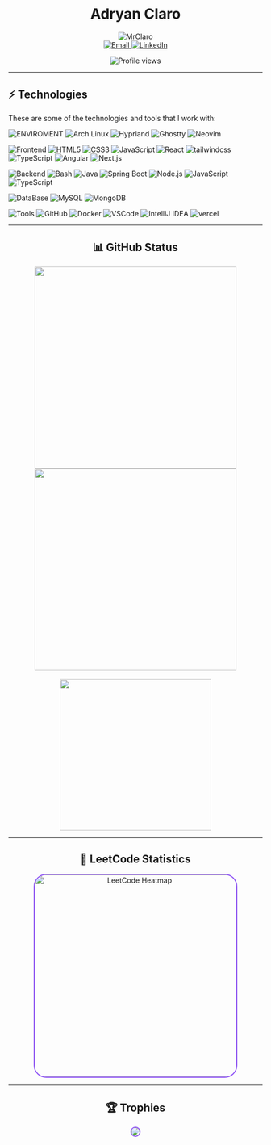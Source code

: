 <div align="center">
  

  
# Adryan Claro


<!-- Typing Dynamic Text -->
<img src="https://readme-typing-svg.demolab.com?font=Jura&weight=600&size=25&pause=1000&color=cd36fc&center=true&vCenter=true&width=450&height=40&lines=I'm+a+Software+Engineer;I'm+a+Linux+Enthusiast;I'm+a+Full+Stack+Developer" alt="MrClaro" />
<br>
<!-- Contact Badges -->

<a href="mailto:adryan.contatoprofissional@gmail.com" target="_blank">
  <img src="https://img.shields.io/badge/Email-432E54?style=for-the-badge&logo=gmail&logoColor=white" alt="Email" />
</a>
<a href="https://linkedin.com/in/seuperfil" target="_blank">
  <img src="https://img.shields.io/badge/LinkedIn-432E54?style=for-the-badge&logo=linkedin&logoColor=white" alt="LinkedIn" />
</a>

![Profile views](https://komarev.com/ghpvc/?username=MrClaro&label=Profile%20views&color=432E54&style=flat)

</div>

---

## ⚡ Technologies

These are some of the technologies and tools that I work with:

![ENVIROMENT](https://img.shields.io/badge/MY%20ENVIROMENT-181624?style=flat-square&logoColor=white)
![Arch Linux](https://img.shields.io/badge/Arch_Linux-432E54?style=flat-square&logo=arch-linux&logoColor=white)
![Hyprland](https://img.shields.io/badge/Hyprland-432E54?style=flat-square&logo=hyprland&logoColor=white)
![Ghostty](https://img.shields.io/badge/Ghostty-432E54?style=flat-square&logo=gnometerminal&logoColor=white)
![Neovim](https://img.shields.io/badge/-Neovim-432E54?style=flat-square&logo=neovim&logoColor=white)

![Frontend](https://img.shields.io/badge/FRONTEND-181624?style=flat-square&logoColor=white)
![HTML5](https://img.shields.io/badge/-HTML5-432E54?style=flat-square&logo=html5&logoColor=white) 
![CSS3](https://img.shields.io/badge/-CSS3-432E54?style=flat-square&logo=css3&logoColor=white)
![JavaScript](https://img.shields.io/badge/-JavaScript-432E54?style=flat-square&logo=javascript&logoColor=white)
![React](https://img.shields.io/badge/-React-432E54?style=flat-square&logo=react&logoColor=white)
![tailwindcss](https://img.shields.io/badge/-TailwindCSS-432E54?style=flat-square&logo=tailwind-css&logoColor=white)
![TypeScript](https://img.shields.io/badge/-TypeScript-432E54?style=flat-square&logo=typescript&logoColor=white)
![Angular](https://img.shields.io/badge/-Angular-432E54?style=flat-square&logo=angular&logoColor=white)
![Next.js](https://img.shields.io/badge/-Next.js-432E54?style=flat-square&logo=next.js&logoColor=white)

![Backend](https://img.shields.io/badge/BACKEND-181624?style=flat-square&logoColor=white)
![Bash](https://img.shields.io/badge/-Bash-432E54?style=flat-square&logo=gnu-bash&logoColor=white)
![Java](https://img.shields.io/badge/-Java-432E54?style=flat-square&logo=openjdk&logoColor=white)
![Spring Boot](https://img.shields.io/badge/-Spring%20Boot-432E54?style=flat-square&logo=spring-boot&logoColor=white)
![Node.js](https://img.shields.io/badge/-Node.js-432E54?style=flat-square&logo=node.js&logoColor=white)
![JavaScript](https://img.shields.io/badge/-JavaScript-432E54?style=flat-square&logo=javascript&logoColor=white)
![TypeScript](https://img.shields.io/badge/-TypeScript-432E54?style=flat-square&logo=typescript&logoColor=white)

![DataBase](https://img.shields.io/badge/DATABASE-181624?style=flat-square&logoColor=white)
![MySQL](https://img.shields.io/badge/-MySQL-432E54?style=flat-square&logo=mysql&logoColor=white)
![MongoDB](https://img.shields.io/badge/-MongoDB-432E54?style=flat-square&logo=mongodb&logoColor=white)

![Tools](https://img.shields.io/badge/TOOLS-181624?style=flat-square&logoColor=white)
![GitHub](https://img.shields.io/badge/-GitHub-432E54?style=flat-square&logo=github&logoColor=white)
![Docker](https://img.shields.io/badge/-Docker-432E54?style=flat-square&logo=docker&logoColor=white)
![VSCode](https://img.shields.io/badge/-VSCode-432E54?style=flat-square&logo=visual-studio-code&logoColor=white)
![IntelliJ IDEA](https://img.shields.io/badge/-IntelliJ%20IDEA-432E54?style=flat-square&logo=intellij-idea&logoColor=white)
![vercel](https://img.shields.io/badge/-Vercel-432E54?style=flat-square&logo=vercel&logoColor=white)

---

<div align="center">

## 📊 GitHub Status

<div>
  <img src="https://github-readme-stats.vercel.app/api?username=MrClaro&show_icons=true&bg_color=90,281847,45297A&title_color=9436fc&text_color=cd36fc&line_height=20&card_width=400&border_radius=25&border_color=9056f6&include_all_commits=true" width="400"/>
  <img src="https://streak-stats.demolab.com?user=MrClaro&theme=deuteranopia-friendly-theme&border_radius=25&mode=weekly&ring=8432e1&background=281847&border=9056f6&fire=cd36fc&dates=c159ff&sideNums=cd36fc&currStreakNum=c159ff&stroke=8432df&sideLabels=c034ed&currStreakLabel=c034ed" width="400" />
</div>
<br/>
  <img src="https://github-readme-stats.vercel.app/api/top-langs?username=MrClaro&locale=en&layout=compact&bg_color=90,281847,45297A&title_color=9436fc&text_color=cd36fc&card_width=300&border-radius=25&border_color=9056f6&hide=LLVM,java" width="300" />

</div>

---

<div align="center">

## 🔢 LeetCode Statistics

<a href="https://leetcode.com/MrClaro" target="_blank">
  <img src="https://leetcard.jacoblin.cool/MrClaro?ext=heatmap" style="background-color: transparent; width: 400px; border-radius: 25px; border: 2px solid #9056f6;" alt="LeetCode Heatmap" />
</a>

</div>

---

<div align="center">

## 🏆 Trophies

<img src="https://github-profile-trophy.vercel.app/?username=MrClaro&theme=tokyonight&rank=-C,-B&column=-1" style="background-color: transparent; border-radius: 25px; border: 2px solid #9056f6;" />

</div>
